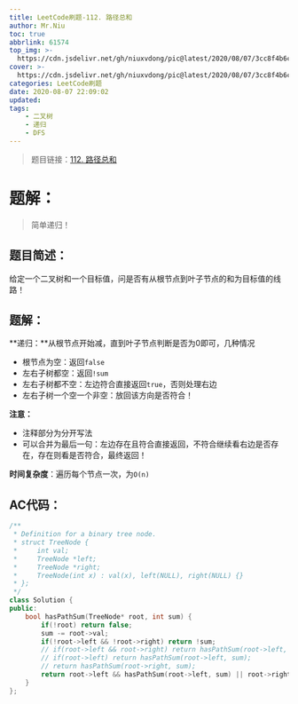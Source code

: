 ```yaml
---
title: LeetCode刷题-112. 路径总和
author: Mr.Niu
toc: true
abbrlink: 61574
top_img: >-
  https://cdn.jsdelivr.net/gh/niuxvdong/pic@latest/2020/08/07/3cc8f4b6c8f60fc9b7ff2c5f90f14041.png
cover: >-
  https://cdn.jsdelivr.net/gh/niuxvdong/pic@latest/2020/08/07/3cc8f4b6c8f60fc9b7ff2c5f90f14041.png
categories: LeetCode刷题
date: 2020-08-07 22:09:02
updated:
tags:
	- 二叉树
	- 递归
	- DFS
---
```






> 题目链接：[112. 路径总和](https://leetcode-cn.com/problems/path-sum/)



# 题解：



> 简单递归！



## 题目简述：

给定一个二叉树和一个目标值，问是否有从根节点到叶子节点的和为目标值的线路！

## 题解：

**递归：**从根节点开始减，直到叶子节点判断是否为0即可，几种情况

- 根节点为空：返回`false`
- 左右子树都空：返回`!sum`
- 左右子树都不空：左边符合直接返回`true`，否则处理右边
- 左右子树一个空一个非空：放回该方向是否符合！





**注意：**

- 注释部分为分开写法
- 可以合并为最后一句：左边存在且符合直接返回，不符合继续看右边是否存在，存在则看是否符合，最终返回！



**时间复杂度**：遍历每个节点一次，为`O(n)`

## AC代码：



```c++
/**
 * Definition for a binary tree node.
 * struct TreeNode {
 *     int val;
 *     TreeNode *left;
 *     TreeNode *right;
 *     TreeNode(int x) : val(x), left(NULL), right(NULL) {}
 * };
 */
class Solution {
public:
    bool hasPathSum(TreeNode* root, int sum) {
        if(!root) return false;
        sum -= root->val;
        if(!root->left && !root->right) return !sum;
        // if(root->left && root->right) return hasPathSum(root->left, sum) || hasPathSum(root->right, sum);
        // if(root->left) return hasPathSum(root->left, sum);
        // return hasPathSum(root->right, sum);
        return root->left && hasPathSum(root->left, sum) || root->right && hasPathSum(root->right, sum);
    }
};
```



